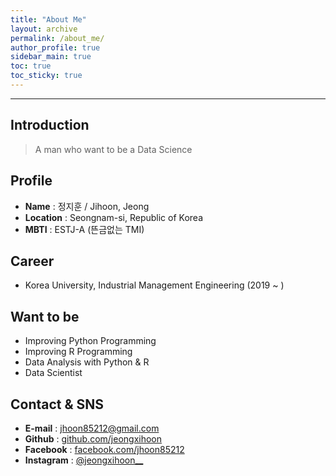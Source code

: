 ```yaml
---
title: "About Me"
layout: archive
permalink: /about_me/
author_profile: true
sidebar_main: true
toc: true
toc_sticky: true
---
```



-------------------------------
## **Introduction**

> A man who want to be a Data Science


## **Profile**


- **Name** : 정지훈 / Jihoon, Jeong
- **Location** : Seongnam-si, Republic of Korea
- **MBTI** : ESTJ-A (뜬금없는 TMI)


## **Career**


- Korea University, Industrial Management Engineering (2019 ~ )


## **Want to be**


- Improving Python Programming
- Improving R Programming
- Data Analysis with Python & R
- Data Scientist


## **Contact & SNS**


- **E-mail** : jhoon85212@gmail.com
- **Github** : [github.com/jeongxihoon](https://github.com/jeongxihoon)
- **Facebook** : [facebook.com/jhoon85212](https://www.facebook.com/jhoon85212)
- **Instagram** : [@jeongxihoon__](https://www.instagram.com/jeongxihoon__)
